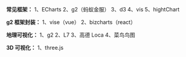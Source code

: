 **常见框架：** 
  1、ECharts
  2、g2（蚂蚁金服）
  3、d3
  4、vis
  5、hightChart

**g2 框架封装：** 
  1、vise（vue）
  2、bizcharts（react）

**地理可视化：**
  1、g2
  2、L7
  3、高德 Loca
  4、菜鸟鸟图

**3D 可视化：**
  1、three.js